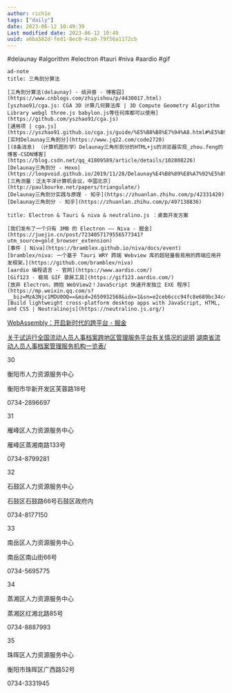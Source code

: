 ```yaml
---
author: rich1e
tags: ["daily"]
date: 2023-06-12 10:49:39
Last modified date: 2023-06-12 10:49
uuid: a6ba582d-fed1-8ec0-4ca9-79f56a1172cb
---
```


#delaunay #algorithm #electron #tauri #niva #aardio #gif

```
ad-note
title: 三角剖分算法

[三角剖分算法(delaunay) - 纸异兽 - 博客园](https://www.cnblogs.com/zhiyishou/p/4430017.html)
[yszhao91/cga.js: CGA 3D 计算几何算法库 | 3D Compute Geometry Algorithm Library webgl three.js babylon.js等任何库都可以使用](https://github.com/yszhao91/cga.js)
[通用项 | cga.js](https://yszhao91.github.io/cga.js/guide/%E5%B8%B8%E7%94%A8.html#%E5%B9%B3%E9%9D%A2%E7%82%B9%E9%9B%86%E7%9A%84%E6%B3%95%E7%BA%BF%E8%AF%86%E5%88%AB)
[实时Delaunay三角剖分](https://www.jq22.com/code2720)
[(8条消息) （计算机图形学）Delaunay三角形剖分的HTML+js的浏览器实现_zhou.feng的博客-CSDN博客](https://blog.csdn.net/qq_41809589/article/details/102808226)
[Delaunay三角剖分 - Hexo](https://loopvoid.github.io/2019/11/28/Delaunay%E4%B8%89%E8%A7%92%E5%89%96%E5%88%86/)
[三角测量：泛太平洋计算机会议，中国北京](http://paulbourke.net/papers/triangulate/)
[Delaunay三角剖分实践与原理 - 知乎](https://zhuanlan.zhihu.com/p/42331420)
[Delaunay三角剖分 - 知乎](https://zhuanlan.zhihu.com/p/497138836)

```

```ad-note
title: Electron & Tauri & niva & neutralino.js ：桌面开发方案

[我们发布了一个只有 3MB 的 Electron —— Niva - 掘金](https://juejin.cn/post/7234057179556577341?utm_source=gold_browser_extension)
[事件 | Niva](https://bramblex.github.io/niva/docs/event)
[bramblex/niva: 一个基于 Tauri WRY 跨端 Webview 库的超轻量极易用的跨端应用开发框架。](https://github.com/bramblex/niva)
[aardio 编程语言 - 官网](https://www.aardio.com/)
[Gif123 - 极简 GIF 录屏工具](https://gif123.aardio.com/)
[放弃 Electron，拥抱 WebView2！JavaScript 快速开发独立 EXE 程序](https://mp.weixin.qq.com/s?__biz=MzA3Njc1MDU0OQ==&mid=2650932568&idx=1&sn=e2ceb6ccc94fc8e689bc34c470feccc7&chksm=84aa2ee2b3dda7f4d982ebff32517abfac115c12b42eb5d3a7556b760d1347dcbd022b662c2a&scene=178&cur_album_id=2209804829378543621#rd)
[Build lightweight cross-platform desktop apps with JavaScript, HTML, and CSS | Neutralinojs](https://neutralino.js.org/)

```

[WebAssembly：开启新时代的跨平台 - 掘金](https://juejin.cn/post/7242614671001288759?utm_source=gold_browser_extension)



[关于试运行全国流动人员人事档案跨地区管理服务平台有关情况的说明](https://www.12333.gov.cn/portal/dagl/daglsm?pfaId=202112301400000038)
[湖南省流动人员人事档案管理服务机构一览表/](https://chrm.mohrss.gov.cn/%E6%B5%81%E5%8A%A8%E4%BA%BA%E5%91%98%E4%BA%BA%E4%BA%8B%E6%A1%A3%E6%A1%88%E7%AE%A1%E7%90%86%E6%9C%8D%E5%8A%A1%E6%9C%BA%E6%9E%84%E4%BF%A1%E6%81%AF/%E6%B9%96%E5%8D%97%E7%9C%81%E6%B5%81%E5%8A%A8%E4%BA%BA%E5%91%98%E4%BA%BA%E4%BA%8B%E6%A1%A3%E6%A1%88%E7%AE%A1%E7%90%86%E6%9C%8D%E5%8A%A1%E6%9C%BA%E6%9E%84%E4%B8%80%E8%A7%88%E8%A1%A8/)


30

衡阳市人力资源服务中心

衡阳市华新开发区芙蓉路18号

0734-2896697

31

雁峰区人力资源服务中心

雁峰区蒸湘南路133号

0734-8799281

32

石鼓区人力资源服务中心

石鼓区石鼓路66号石鼓区政府内

0734-8177150

33

南岳区人力资源服务中心

南岳区南山街66号

0734-5695775

34

蒸湘区人力资源服务中心

蒸湘区红湘北路85号

0734-8887993

35

珠晖区人力资源服务中心

衡阳市珠晖区广西路52号

0734-3331945